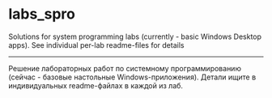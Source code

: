 # labs_spro
Solutions for system programming labs (currently - basic Windows Desktop apps). 
See individual per-lab readme-files for details

-------------------------------

Решение лабораторных работ по системному программированию (сейчас - базовые 
настольные Windows-приложения). Детали ищите в индивидуальных readme-файлах 
в каждой из лаб. 
